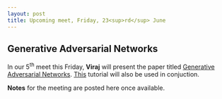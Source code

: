 ```yaml
---
layout: post
title: Upcoming meet, Friday, 23<sup>rd</sup> June
---
```

## Generative Adversarial Networks

In our 5<sup>th</sup> meet this Friday, **Viraj** will present the paper titled [Generative Adversarial Networks](https://arxiv.org/pdf/1406.2661.pdf).
[This](https://arxiv.org/pdf/1701.00160v4.pdf) tutorial will also be used in conjuction.

**Notes** for the meeting are posted here once available.
